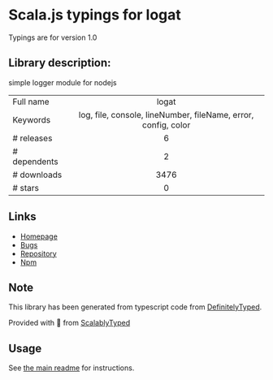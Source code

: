 
# Scala.js typings for logat

Typings are for version 1.0

## Library description:
simple logger module for nodejs

|                    |                 |
| ------------------ | :-------------: |
| Full name          | logat |
| Keywords           | log, file, console, lineNumber, fileName, error, config, color |
| # releases         | 6 |
| # dependents       | 2 |
| # downloads        | 3476 |
| # stars            | 0 |

## Links
- [Homepage](https://github.com/krvikash35/logat#readme)
- [Bugs](https://github.com/krvikash35/logat/issues)
- [Repository](https://github.com/krvikash35/logat)
- [Npm](https://www.npmjs.com/package/logat)
    


## Note
This library has been generated from typescript code from [DefinitelyTyped](https://definitelytyped.org).

Provided with :purple_heart: from [ScalablyTyped](https://github.com/oyvindberg/ScalablyTyped)

## Usage
See [the main readme](../../readme.md) for instructions.



